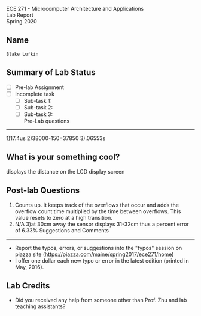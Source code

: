 ECE 271 - Microcomputer Architecture and Applications  
Lab Report  
Spring 2020  


Name
-----------
```
Blake Lufkin
```

Summary of Lab Status
-------
- [ ] Pre-lab Assignment  
- [ ] Incomplete task  
    - [ ] Sub-task 1:   
    - [ ] Sub-task 2:   
    - [ ] Sub-task 3:   
Pre-Lab questions
-------
1)17.4us
2)38000-150=37850
3).06553s

What is your something cool?
-------
displays the distance on the LCD display screen

Post-lab Questions
-------
1) Counts up. It keeps track of the overflows that occur and adds the overflow count time multiplied by the time between
overflows. This value resets to zero at a high transition. 
2) N/A
3)at 30cm away the sensor displays 31-32cm thus a percent error of 6.33%
Suggestions and Comments
-------
* Report the typos, errors, or suggestions into the "typos" session on piazza site (https://piazza.com/maine/spring2017/ece271/home)
* I offer one dollar each new typo or error in the latest edition (printed in May, 2016).

Lab Credits
-------
* Did you received any help from someone other than Prof. Zhu and lab teaching assistants?
